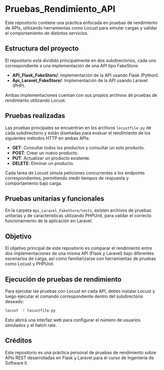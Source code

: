 # Pruebas_Rendimiento_API

Este repositorio contiene una práctica enfocada en pruebas de rendimiento de APIs, utilizando herramientas como Locust para simular cargas y validar el comportamiento de distintos servicios.

## Estructura del proyecto

El repositorio está dividido principalmente en dos subdirectorios, cada uno correspondiente a una implementación de una API tipo FakeStore:

- **API_Flask_FakeStore/**: Implementación de la API usando Flask (Python).
- **Api_Laravel_FakeStore/**: Implementación de la API usando Laravel (PHP).

Ambas implementaciones cuentan con sus propios archivos de pruebas de rendimiento utilizando Locust.

## Pruebas realizadas

Las pruebas principales se encuentran en los archivos `locustfile.py` de cada subdirectorio y están diseñadas para evaluar el rendimiento de los siguientes métodos HTTP en ambas APIs:

- **GET**: Consultar todos los productos y consultar un solo producto.
- **POST**: Crear un nuevo producto.
- **PUT**: Actualizar un producto existente.
- **DELETE**: Eliminar un producto.

Cada tarea de Locust simula peticiones concurrentes a los endpoints correspondientes, permitiendo medir tiempos de respuesta y comportamiento bajo carga.

## Pruebas unitarias y funcionales

En la carpeta `Api_Laravel_FakeStore/tests`, existen archivos de pruebas unitarias y de características utilizando PHPUnit, para validar el correcto funcionamiento de la aplicación en Laravel.

## Objetivo

El objetivo principal de este repositorio es comparar el rendimiento entre dos implementaciones de una misma API (Flask y Laravel) bajo diferentes escenarios de carga, así como familiarizarse con herramientas de pruebas como Locust y PHPUnit.

## Ejecución de pruebas de rendimiento

Para ejecutar las pruebas con Locust en cada API, debes instalar Locust y luego ejecutar el comando correspondiente dentro del subdirectorio deseado:

```bash
locust -f locustfile.py
```

Esto abrirá una interfaz web para configurar el número de usuarios simulados y el hatch rate.

## Créditos

Este repositorio es una práctica personal de pruebas de rendimiento sobre APIs REST desarrolladas en Flask y Laravel para el curso de Ingeniería de Software ll.
